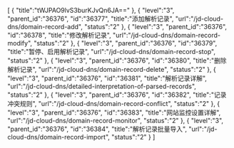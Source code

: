 [
	{
		"title":"tWJPAO9lvS3burKJvQn6JA=="
	},
	{
		"level":"3",
		"parent_id":"36376",
		"id":"36377",
		"title":"添加解析记录",
		"url":"/jd-cloud-dns/domain-record-add",
		"status":"2"
	},
	{
		"level":"3",
		"parent_id":"36376",
		"id":"36378",
		"title":"修改解析记录",
		"url":"/jd-cloud-dns/domain-record-modify",
		"status":"2"
	},
	{
		"level":"3",
		"parent_id":"36376",
		"id":"36379",
		"title":"暂停、启用解析记录",
		"url":"/jd-cloud-dns/domain-record-stop",
		"status":"2"
	},
	{
		"level":"3",
		"parent_id":"36376",
		"id":"36380",
		"title":"删除解析记录",
		"url":"/jd-cloud-dns/domain-record-delete",
		"status":"2"
	},
	{
		"level":"3",
		"parent_id":"36376",
		"id":"36381",
		"title":"解析记录详解",
		"url":"/jd-cloud-dns/detailed-interpretation-of-parsed-records",
		"status":"2"
	},
	{
		"level":"3",
		"parent_id":"36376",
		"id":"36382",
		"title":"记录冲突规则",
		"url":"/jd-cloud-dns/domain-record-conflict",
		"status":"2"
	},
	{
		"level":"3",
		"parent_id":"36376",
		"id":"36383",
		"title":"网站监控设置详解",
		"url":"/jd-cloud-dns/domain-record-monitor",
		"status":"2"
	},
	{
		"level":"3",
		"parent_id":"36376",
		"id":"36384",
		"title":"解析记录批量导入",
		"url":"/jd-cloud-dns/domain-record-import",
		"status":"2"
	}
]